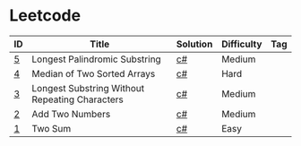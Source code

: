 # Leetcode
| ID      | Title | Solution | Difficulty | Tag |
| ----------- | ----------- | ----------- |----------- |----------- |
| [5](https://leetcode.com/problems/longest-palindromic-substring/)      | Longest Palindromic Substring        | [c#](Solutions/_5.cs)       |Medium       |        |
| [4](https://leetcode.com/problems/median-of-two-sorted-arrays/)      | Median of Two Sorted Arrays        | [c#](Solutions/_4.cs)       |Hard       |        |
| [3](https://leetcode.com/problems/longest-substring-without-repeating-characters/)      | Longest Substring Without Repeating Characters| [c#](Solutions/_3.cs)       |Medium     |        |
| [2](https://leetcode.com/problems/add-two-numbers/)      | Add Two Numbers| [c#](Solutions/_2.cs)       |Medium       |        |
| [1](https://leetcode.com/problems/two-sum/)      | Two Sum        | [c#](Solutions/_1.cs)       |Easy       |        |
